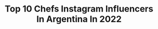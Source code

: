 ---
title: Top 10 Chefs Instagram Influencers In Argentina In 2022
description: >-
  Find top chefs Instagram influencers in Argentina in 2022. Most popular hashtags: #tarta #chocolate #love.
platform: Instagram
hits: 75
text_top: Identify the top-rated Instagram profiles on inBeat.
text_bottom: Our database aggregates 75 Instagram influencers like this in Argentina for you to contact.
profiles:
  - username: "jennipiccione"
    fullname: >-
      Jenni Piccione
    bio: >-
      𝐐𝐮𝐞𝐝𝐚𝐫𝐬𝐞 𝐝𝐨𝐧𝐝𝐞 𝐬𝐞 𝐞𝐬 𝐟𝐞𝐥𝐢𝐳 💫 Publicidad al DM 📩 Escuela de modelo @robertopiazzaartist Estudiante de psicología en UADE Chef👩🏼‍🍳 @iga_la
    location: "Argentina"
    followers: 49281
    engagement: 393
    commentsToLikes: 0.414065
    id: ck5q1hx5jb2cx0i11wfr4xp89
    verified: false
    hashtags: ""
  - username: "danielamcj7"
    fullname: >-
      Daniela MasterChef Junior 7
    bio: >-
      Cuenta oficial de Daniela, semifinalista de #MCJunior 7, Atleta 🏃🏽‍♀️ y futura chef 👩🏽‍🍳. (Cuenta supervisada por los padres de Daniela).
    location: "Argentina"
    followers: 38888
    engagement: 2157
    commentsToLikes: 0.024321
    id: ck5hhs3b09sw90i11orsxiost
    verified: false
    hashtags: "#quedateencasa, #yomeapunto, #ad, #telodijeser"
  - username: "antonia_cristal"
    fullname: >-
      Antonia Cristal Figueroa
    bio: >-
      🇨🇱 Estudio Ingeniería Civil Ambiental, participé en Master Chef Chile, en Miss Mundo 2016 y Miss Earth 2018. Me gusta el arte 👉🏾@todotipode_arte 🌊 👇🏾
    location: "Argentina"
    followers: 51487
    engagement: 876
    commentsToLikes: 0.013291
    id: ck13bp4wjwhqo0i19ffrpeqbn
    verified: true
    hashtags: "#womanstyle, #missearth, #brunette, #messyhair"
  - username: "paolocasagrandetv"
    fullname: >-
      Paolo Casagrande
    bio: >-
      Chef Lasarte Restaurant 3*, by @martinberasategui. Sígueme también en @lasartebcn.
    location: "Argentina"
    followers: 17243
    engagement: 399
    commentsToLikes: 0.020222
    id: ck5q69ddqwi9p0i1140rpwr68
    verified: false
    hashtags: "#michelinstar, #michelinguide, #gastronomia, #gastronomy"
  - username: "soledadfandino"
    fullname: >-
      Fandiño
    bio: >-
      📍@theremakenet Actriz argentina Chef / Plant-based natural foods Chef
    location: "Argentina"
    followers: 1054002
    engagement: 200
    commentsToLikes: 0.009451
    id: ck13c4v87ymhq0i19488bic92
    verified: true
    hashtags: ""
  - username: "vivre_la_patisserie"
    fullname: >-
      Agus Capelle🌷
    bio: >-
      Chef 🍰🧁 Pastelería, recetas y tips para crear en tu propia cocina✨ Recetas para guardar📔💗 #vivre_la_patisserie Tandil 🏠🇦🇷 Fotos 🙋🏻‍♀️
    location: "Argentina"
    followers: 76229
    engagement: 274
    commentsToLikes: 0.046645
    id: ck8tdpptv4b8w0j789y9aoi51
    verified: false
    hashtags: "#coffee, #coffeetime, #postre, #torta"
  - username: "lucasfuente"
    fullname: >-
      Lucas Fuente
    bio: >-
      Creador de @volverasamifactory Creador de @laobreria Tv Chef @canal4_uy Autor del libro “Simple” @planetadelibrosuy
    location: "Argentina"
    followers: 58101
    engagement: 256
    commentsToLikes: 0.148709
    id: ck0w1fsnjj4kk0i19qpjd9iok
    verified: false
    hashtags: ""
  - username: "yaninablochpatissier"
    fullname: >-
      Yanina Bloch
    bio: >-
      Chef pastelera Clases grupales y personalizadas Consultoría y capacitación empresarial Chef Impulsora de Republica del Cacao y Valrhona
    location: "Argentina"
    followers: 71670
    engagement: 237
    commentsToLikes: 0.091125
    id: ck5q1gs3rawp30i11md67zlho
    verified: false
    hashtags: "#minicake, #yaninabloch, #tarta, #joinlarepublicadelcacao"
  - username: "simonevillarc"
    fullname: >-
      sɪᴍᴏɴᴇ ᴠɪʟʟᴀʀ
    bio: >-
      Modelo Conductora de TV CAMPEONA FITNESS 2014 IFBB 🏅🇵🇾Chef👩‍🍳Conductora @nochedeshowpy @elgranshowpy @landerfitoficial #Bailarina
    location: "Argentina"
    followers: 264968
    engagement: 67
    commentsToLikes: 0.016408
    id: ckap69v2pf0330i78rhhs1lzj
    verified: true
    hashtags: "#verano, #art, #cute, #lunesdecolageno"
  - username: "_simpleysaludable_"
    fullname: >-
      Simple y Saludable
    bio: >-
      👨‍🍳Chef @juangdelbono 🥗Propietario @tagore.almacennatural 🥤Creador de @janabenatural 📩Contacto: simpleysaludablesj@gmail.com
    location: "Argentina"
    followers: 63501
    engagement: 179
    commentsToLikes: 0.131383
    id: ckap05fghotom0i78dd3r9v7z
    verified: false
    hashtags: "#cocinacasera, #postrescaseros, #ricota, #salmarina"
---